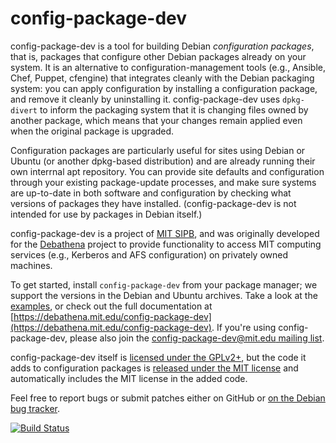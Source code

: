 config-package-dev
===

config-package-dev is a tool for building Debian _configuration
packages_, that is, packages that configure other Debian packages
already on your system. It is an alternative to configuration-management
tools (e.g., Ansible, Chef, Puppet, cfengine) that integrates cleanly
with the Debian packaging system: you can apply configuration by
installing a configuration package, and remove it cleanly by
uninstalling it. config-package-dev uses `dpkg-divert` to inform the
packaging system that it is changing files owned by another package,
which means that your changes remain applied even when the original
package is upgraded.

Configuration packages are particularly useful for sites using Debian or
Ubuntu (or another dpkg-based distribution) and are already running
their own interrnal apt repository. You can provide site defaults and
configuration through your existing package-update processes, and make
sure systems are up-to-date in both software and configuration by
checking what versions of packages they have installed.
(config-package-dev is not intended for use by packages in Debian
itself.)

config-package-dev is a project of [MIT SIPB](https://sipb.mit.edu/),
and was originally developed for the
[Debathena](https://debathena.mit.edu) project to provide functionality
to access MIT computing services (e.g., Kerberos and AFS configuration)
on privately owned machines.

To get started, install `config-package-dev` from your package manager;
we support the versions in the Debian and Ubuntu archives. Take a look
at the [examples](examples/debhelper), or check out the full
documentation at
[https://debathena.mit.edu/config-package-dev](https://debathena.mit.edu/config-package-dev). 
If you're using config-package-dev, please also join the
[config-package-dev@mit.edu mailing
list](https://mailman.mit.edu/mailman/listinfo/config-package-dev).

config-package-dev itself is [licensed under the
GPLv2+](debian/copyright), but the code it
adds to configuration packages is [released under the MIT
license](https://github.com/sipb/config-package-dev/commit/8d36c7611f0b3f3a16447b613d0e2a6ad0b1059f#diff-e93fa5c394e60f185a53f9ff00b68eb2)
and automatically includes the MIT license in the added code.

Feel free to report bugs or submit patches either on GitHub or [on the Debian
bug tracker](https://bugs.debian.org/src:config-package-dev).

[![Build Status](https://travis-ci.org/sipb/config-package-dev.svg?branch=master)](https://travis-ci.org/sipb/config-package-dev)
